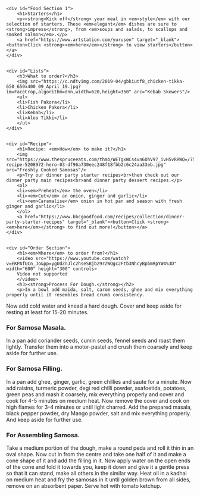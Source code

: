 <!DOCTYPE html>
<html>


<head>
<title>First HTML Website</title>
</head>


<body>


	<div id="Food Section 1">
		<h1>Starters</h1>
        <p><strong>Kick off</strong> your meal in <em>style</em> with our selection of starters. These <em>elegant</em> dishes are sure to <strong>impress</strong>, from <em>soups and salads, to scallops and smoked salmon</em>.</p>
        <a href="https://www.artstation.com/yurusen" target="_blank"><button>Click <strong><em>here</em></strong> to view starters</button></a>
	</div>
    
    
    <div id="Lists">
    	<h3>What to order?</h3>
        <img src="https://c.ndtvimg.com/2019-04/gbkiutf8_chicken-tikka-650_650x400_09_April_19.jpg?im=FaceCrop,algorithm=dnn,width=620,height=350" arc="Kebab Skewers"/>
        <ul>
        <li>Fish Pakora</li>
        <li>Chicken Pakora</li>
        <li>Kebab</li>
        <li>Aloo Tikki</li>
        </ul>
 	</div>
    
    
    <div id="Recipe">
    	<h1>Recipe: <em>How</em> to make it?</h1>
        <img src="https://www.thespruceeats.com/thmb/WETgxWCs4vn6OhV97_ivH5vRRWQ=/750x0/filters:no_upscale():max_bytes(150000):strip_icc():format(webp)/samosa-recipe-5208972-hero-03-df96a730eec248f18fbb2c6c24aa33eb.jpg" arc="Freshly Cooked Samosas"/>
        <p>Try our dinner party starter recipes<br>then check out our dinner party main recipes<br>and dinner party dessert recipes.</p>
        <ol>
        <li><em>Preheat</em> the oven</li>
        <li><em>Cut</em> an onion, ginger and garlic</li>
        <li><em>Caramalise</em> onion in hot pan and season with fresh ginger and garlic</li>
        </ol>
        <a href="https://www.bbcgoodfood.com/recipes/collection/dinner-party-starter-recipes" target="_blank"><button>Click <strong><em>here</em></strong> to find out more!</button></a>
	</div>
    
    
    <div id="Order Section">
    	<h1><em>Where</em> to order from?</h1>
        <video src="https://www.youtube.com/watch?v=EKPAfUCn_Jo&pp=ygUdZnJlc2hseSBjb29rZWQgc2Ftb3NhcyBpbmRpYW4%3D" width="600" height="300" controls>
        Video not supported
        </video>
        <h3><strong>Process For Dough.</strong></h2>
		<p>In a bowl add maida, salt, carom seeds, ghee and mix everything properly until it resembles bread crumb consistency.
Now add cold water and knead a hard dough. Cover and keep aside for resting at least for 15-20 minutes.</p>
		<h3><strong>For Samosa Masala.</strong></h3>
		<p>In a pan add coriander seeds, cumin seeds, fennel seeds and roast them lightly.
Transfer them into a motor-pastel and crush them coarsely and keep aside for further use.</P>
		<h3><strong>For Samosa Filling.</strong></h3>
		<p>In a pan add ghee, ginger, garlic, green chillies and saute for a minute.
Now add raisins, turmeric powder, degi red chilli powder, asafoetida, potatoes, green peas and mash it coarsely, mix everything properly and cover and cook for 4-5 minutes on medium heat.
Now remove the cover and cook on high flames for 3-4 minutes or until light charred.
Add the prepared masala, black pepper powder, dry Mango powder, salt and mix everything properly. And keep aside for further use.</p>
		<h3><strong>For Assembling Samosa.</strong></h3>
		<p>Take a medium portion of the dough, make a round peda and roll it thin in an oval shape.
Now cut in from the centre and take one half of it and make a cone shape of it and add the filling in it.
Now apply water on the open ends of the cone and fold it towards you, keep it down and give it a gentle press so that it can stand, make all others in the similar way.
Heat oil in a kadhai on medium heat and fry the samosas in it until golden brown from all sides, remove on an absorbent paper. Serve hot with tomato ketchup.</p>    


</body>

</html>
